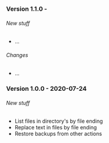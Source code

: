 ### Version 1.1.0 - 
###### New stuff
- ...
###### Changes
- ...

### Version 1.0.0 - 2020-07-24
###### New stuff
- List files in directory's by file ending
- Replace text in files by file ending
- Restore backups from other actions